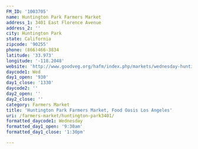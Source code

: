 ```yaml
---
FM_ID: '1003705'
name: Huntington Park Farmers Market
address_1: 3401 East Florence Avenue
address_2: ''
city: Huntington Park
state: California
zipcode: '90255'
phone: (866)466-3834
latitude: '33.973'
longitude: '-118.2048'
website: 'http://www.goodveg.org/hafm/index.php/markets/wednesday-huntington-park'
daycode1: Wed
day1_open: '930'
day1_close: '1330'
daycode2: ''
day2_open: ''
day2_close: ''
category: Farmers Market
title: 'Huntington Park Farmers Market, Food Oasis Los Angeles'
uri: /farmers-market/huntington-park3401/
formatted_daycode1: Wednesday
formatted_day1_open: '9:30am'
formatted_day1_close: '1:30pm'

---
```

